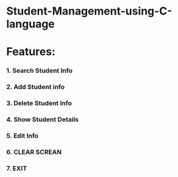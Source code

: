 # Student-Management-using-C-language

# Features:

### 1. Search Student Info
### 2. Add Student info
### 3. Delete Student Info
### 4. Show Student Details
### 5. Edit Info

### 6. CLEAR SCREAN
### 7. EXIT

